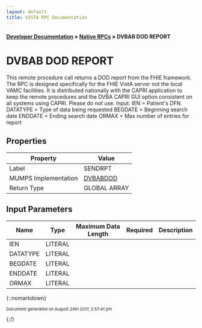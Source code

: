 ```yaml
---
layout: default
title: VISTA RPC Documentation
---
```


#### [Developer Documentation](../index) &#187; [Native RPCs](TableOfContents) &#187; DVBAB DOD REPORT<br/>
# DVBAB DOD REPORT

This remote procedure call returns a DOD report from the FHIE framework.  The RPC is designed specifically for the FHIE VistA server not the local VAMC facilities.  It is distributed nationally with the CAPRI application to keep the remote procedures and the DVBA CAPRI GUI option consistent on all systems using CAPRI.  Please do not use. Input:  IEN       = Patient's DFN        DATATYPE  = Type of data being requested        BEGDATE   = Beginning search date        ENDDATE   = Ending search date        ORMAX     = Max number of entries for report 

## Properties

Property | Value
--- | ---
Label | SENDRPT
MUMPS Implementation | [DVBABDOD](http://code.osehra.org/dox/Routine_DVBABDOD_source.html)
Return Type | GLOBAL ARRAY


## Input Parameters

Name | Type | Maximum Data Length | Required | Description
--- | --- | --- | --- | ---
IEN | LITERAL |  |  | 
DATATYPE | LITERAL |  |  | 
BEGDATE | LITERAL |  |  | 
ENDDATE | LITERAL |  |  | 
ORMAX | LITERAL |  |  | 



{::nomarkdown} <br/><p style="font-size: 11px">Document generated on August 24th 2017, 2:57:41 pm</p>{:/}